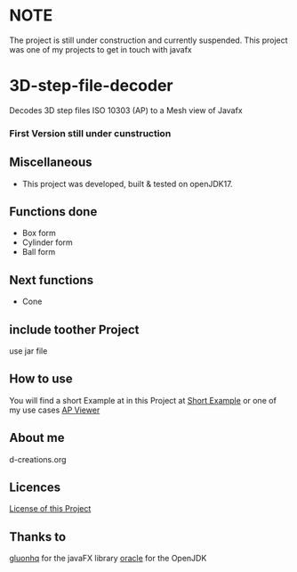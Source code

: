 # NOTE
The project is still under construction and currently suspended.
This project was one of my projects to get in touch with javafx


# 3D-step-file-decoder
Decodes 3D step files ISO 10303 (AP) to a Mesh view of Javafx

### First Version still under cunstruction ### 

## Miscellaneous
- This project was developed, built & tested on openJDK17.

## Functions done 
- Box form 
- Cylinder form
- Ball form

## Next functions 
- Cone

## include toother  Project 
use jar file 

## How to use

You will find a short Example at in this Project at
[Short Example](app/src/main/java/Example.java)
or one of my use cases
[AP Viewer](https://github.com/d-creations/JAVA_AP_VIEWER)

## About me 
d-creations.org

## Licences 

[License of this Project](LICENSE)

## Thanks to 
[gluonhq](https://gluonhq.com/) for the javaFX library
[oracle](https://jdk.java.net/18/) for the OpenJDK
